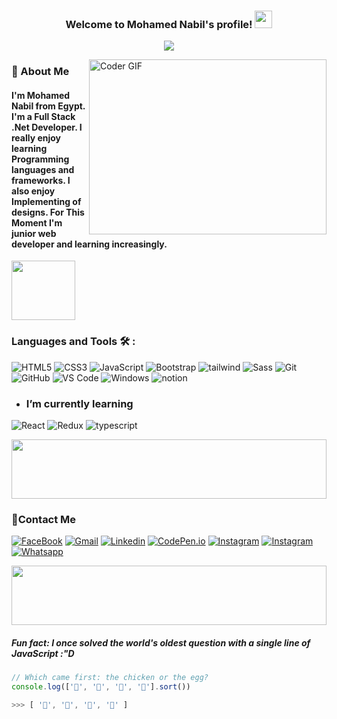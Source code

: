 
<h3 align="center">
  Welcome to Mohamed Nabil's profile!
  <img src="https://media.giphy.com/media/hvRJCLFzcasrR4ia7z/giphy.gif" width="28">
</h3>

<!-- Typing SVG by DenverCoder1 - https://github.com/DenverCoder1/readme-typing-svg -->
<p align="center">
  <a href="https://github.com/DenverCoder1/readme-typing-svg"><img src="https://readme-typing-svg.herokuapp.com/?lines=Full-stack%20web%20developer;Always%20learning%20new%20things&font=Fira%20Code&center=true&width=440&height=45&color=f75c7e&vCenter=true&size=22"></a>
</p> 

<img align="right" src="https://media.giphy.com/media/SWoSkN6DxTszqIKEqv/giphy.gif" alt="Coder GIF" width="380" height="280">

<h3>🚀 About Me</h3> 
<h4> I'm Mohamed Nabil from Egypt. I'm a Full Stack .Net Developer. I really enjoy learning Programming languages and frameworks.  I also enjoy Implementing of designs. For This Moment I'm junior web developer and learning increasingly. </h4>


	

<img align="center" src="https://github.com/Govindv7555/Govindv7555/blob/main/49e76e0596857673c5c80c85b84394c1.gif" width= 45% height=95px>

### Languages and Tools 🛠 : 

![HTML5](https://img.shields.io/badge/-HTML5-%23E44D27?style=flat-square&logo=html5&logoColor=ffffff)
![CSS3](https://img.shields.io/badge/-CSS3-%231572B6?style=flat-square&logo=css3)
![JavaScript](https://img.shields.io/badge/-JavaScript-black?style=flat-square&logo=javascript)
![Bootstrap](https://img.shields.io/badge/-Bootstrap-563D7C?style=flat-square&logo=Bootstrap)
![tailwind](https://img.shields.io/badge/-tailwindcss-15b4c1?style=flat-square&logo=tailwindcss&logoColor=ffffff)
![Sass](https://img.shields.io/badge/-Sass-%23CC6699?style=flat-square&logo=sass&logoColor=ffffff)
![Git](https://img.shields.io/badge/-Git-%23F05032?style=flat-square&logo=git&logoColor=%23ffffff)
![GitHub](https://img.shields.io/badge/-GitHub-181717?style=flat-square&logo=github)
![VS Code](http://img.shields.io/badge/-VS%20Code-007ACC?style=flat-square&logo=visual-studio-code&logoColor=ffffff)
![Windows](http://img.shields.io/badge/-Windows-0078D6?style=flat-square&logo=windows&logoColor=ffffff)
![notion](https://img.shields.io/badge/-notion-fff?style=flat-square&logo=notion&logoColor=000)


- ### I’m currently learning 
![React](https://img.shields.io/badge/-React-%23282C34?style=flat-square&logo=react)
![Redux](https://img.shields.io/badge/-redux-7348b6?style=flat-square&logo=redux&logoColor=ffffff)
![typescript](https://img.shields.io/badge/-typescript-2e72bc?style=flat-square&logo=typescript&logoColor=ffffff)


<img src="https://github.com/Govindv7555/Govindv7555/blob/main/49e76e0596857673c5c80c85b84394c1.gif" width=100% height=95px>

 ### 🔗Contact Me
[![FaceBook](https://img.shields.io/badge/Facebook-1877F2?style=for-the-badge&logo=facebook&logoColor=white)](https://www.facebook.com/DevAmr74/)
[![Gmail](https://img.shields.io/badge/Gmail-D14836?style=for-the-badge&logo=gmail&logoColor=white&link=mailto:AmrSaaayed74@gmail.com)](mailto:AmrSaaayed74@gmail.com)
[![Linkedin](https://img.shields.io/badge/LinkedIn-0077B5?style=for-the-badge&logo=linkedin&logoColor=white
)](https://www.linkedin.com/in/amr-elsayed74?fbclid=IwAR2GQHOg_V5M1g1n4E85stLhI1Y_ihhGWhOKgzbt0P9p8Zlnfl284Ku4_Kc)
[![CodePen.io](https://img.shields.io/badge/Codepen-000000?style=for-the-badge&logo=codepen&logoColor=white)](https://codepen.io/amrsayed74)
[![Instagram](https://img.shields.io/badge/Instagram-E4405F?style=for-the-badge&logo=instagram&logoColor=white)](https://www.instagram.com/amr.sayed74/)
[![Instagram](https://img.shields.io/badge/Twitter-1DA1F2?style=for-the-badge&logo=twitter&logoColor=white)](https://twitter.com/Amr_ElSsyed)
[![Whatsapp](https://img.shields.io/badge/-Whatsapp-075e54?style=for-the-badge&logo=Whatsapp&logoColor=white)](https://api.whatsapp.com/send?phone=01005074554)

<!-- ### 🔗Contact Me
[![FaceBook](https://img.shields.io/badge/FaceBook-385490?style=for-the-badge&logo=FaceBook&logoColor=white)](https://www.facebook.com/DevAmr74/)
[![Gmail](https://img.shields.io/badge/-Gmail-c14438?style=flat-square&logo=Gmail&logoColor=white&link=mailto:AmrSaaayed74@gmail.com)](mailto:AmrSaaayed74@gmail.com)
[![Linkedin Badge](https://img.shields.io/badge/-LinkedIn-blue?style=flat-square&logo=Linkedin&logoColor=white&link=https://www.linkedin.com/in/amr-elsayed74?fbclid=IwAR2GQHOg_V5M1g1n4E85stLhI1Y_ihhGWhOKgzbt0P9p8Zlnfl284Ku4_Kc)](https://www.linkedin.com/in/amr-elsayed74?fbclid=IwAR2GQHOg_V5M1g1n4E85stLhI1Y_ihhGWhOKgzbt0P9p8Zlnfl284Ku4_Kc)
[![CodePen.io](https://img.shields.io/badge/CodePen.io-000?style=for-the-badge&logo=CodePen&logoColor=white&target=_blank)](https://codepen.io/amrsayed74)
<a href="https://www.instagram.com/amr.sayed74/" alt="Instagram"><img src="https://img.shields.io/badge/-Instagram-E4405F?style=flat-square&logo=instagram&logoColor=white" /></a>
<a href="https://twitter.com/Amr_ElSsyed" target="_blank"><img src="https://img.shields.io/badge/-Twitter-1ca0f1?style=flat-square&labelColor=1ca0f1&logo=twitter&logoColor=white" alt="Twitter"></a>
[![Whatsapp](https://img.shields.io/badge/-Whatsapp-075e54?style=for-the-badge&logo=Whatsapp&logoColor=white)](https://api.whatsapp.com/send/?phone=+201005074554) -->


<!-- ### 🔗 Links
[![CodePen.io](https://img.shields.io/badge/CodePen.io-000?style=for-the-badge&logo=CodePen&logoColor=white&target=_blank)](https://codepen.io/amrsayed74)
[![FaceBook](https://img.shields.io/badge/FaceBook-385490?style=for-the-badge&logo=FaceBook&logoColor=white)](https://www.facebook.com/DevAmr74/)
[![linkedin](https://img.shields.io/badge/linkedin-0a66c2?style=for-the-badge&logo=linkedin&logoColor=white)](https://www.linkedin.com/in/amr-elsayed74?fbclid=IwAR2GQHOg_V5M1g1n4E85stLhI1Y_ihhGWhOKgzbt0P9p8Zlnfl284Ku4_Kc)
[![twitter](https://img.shields.io/badge/twitter-1DA1F2?style=for-the-badge&logo=twitter&logoColor=white)](https://twitter.com/Amr_ElSsyed)
[![Instagram](https://img.shields.io/badge/-Instagram-C13584?style=for-the-badge&logo=Instagram&logoColor=white)](https://www.instagram.com/amr.sayed74/)
[![Whatsapp](https://img.shields.io/badge/-Whatsapp-075e54?style=for-the-badge&logo=Whatsapp&logoColor=white)](https://api.whatsapp.com/send/?phone=01005074554)
<a href="mailto:AmrSaaayed74@gmail.com"><img  src="https://img.shields.io/badge/Gmail-D14836?style=for-the-badge&logo=gmail&logoColor=white"></a> -->

 <img src="https://github.com/Govindv7555/Govindv7555/blob/main/49e76e0596857673c5c80c85b84394c1.gif" width=100% height=95px>

<!-- ### Stats

[![Top Langs](https://github-readme-stats.vercel.app/api/top-langs/?username=AmrSayed74&layout=compact)](https://github.com/anuraghazra/github-readme-stats)

---

<br/>
-->
##### Fun fact: I once solved the world's oldest question with a single line of JavaScript  :"D


```javascript
// Which came first: the chicken or the egg?
console.log(['🥚', '🐣', '🐥', '🐔'].sort())

>>> [ '🐔', '🐣', '🐥', '🥚' ]
```

